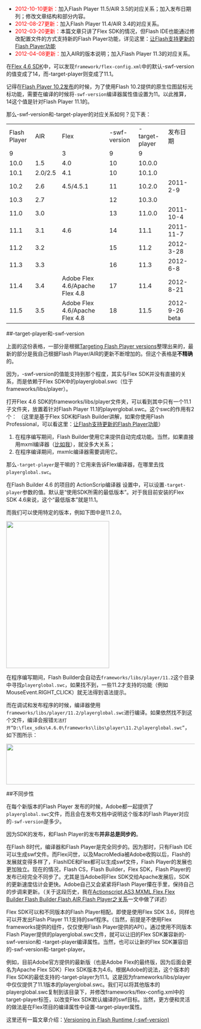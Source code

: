 * <span style="color:red">2012-10-10更新：</span>加入Flash Player 11.5/AIR 3.5的对应关系；加入发布日期列；修改文章结构和部分内容。
* <span style="color:red">2012-08-27更新：</span>加入Flash Player 11.4/AIR 3.4的对应关系。
* <span style="color:red">2012-03-20更新：</span>本篇文章只讲了Flex SDK的情况，但Flash IDE也能通过修改配置文件的方式支持新的Flash Player功能，详见这里：[让Flash支持更新的Flash Player功能](http://zengrong.net/post/1568.htm)
* <span style="color:red">2012-04-08更新：</span>加入AIR的版本说明；加入Flash Player 11.3的对应关系。

在[Flex 4.6 SDK](http://opensource.adobe.com/wiki/display/flexsdk/Download+Flex+4.6)中，可以发现`framework/flex-config.xml`中的默认-swf-version的值变成了14，而-target-player则变成了11.1。

记得在[Flash Player 10.2发布](http://zengrong.net/post/1244.htm)的时候，为了使用Flash 10.2提供的原生位图鼠标光标功能，需要在编译的时候将`-swf-version`编译器属性值设置为11。以此推算，14这个值是针对Flash Player 11.1的。

那么-swf-version和-target-player的对应关系如何？见下表：<!--more-->

<table>
<tr>
<td>Flash Player</td>
<td>AIR</td>
<td>Flex</td>
<td>-swf-version</td>
<td>-target-player</td>
<td>发布日期</td>
</tr>
<tr>
<td>9</td>
<td>&nbsp;</td>
<td>3</td>
<td>9</td>
<td>9</td>
<td></td>
</tr>
<tr>
<td>10.0</td>
<td>1.5</td>
<td> 4.0</td>
<td>10</td>
<td>10.0.0</td>
<td></td>
</tr>
<tr>
<td>10.1</td>
<td>2.0/2.5</td>
<td>4.1</td>
<td>10</td>
<td>10.1.0</td>
<td></td>
</tr>
<tr>
<td>10.2</td>
<td>2.6</td>
<td>4.5/4.5.1</td>
<td>11</td>
<td>10.2.0</td>
<td>2011-2-9</td>
</tr>
<tr>
<td>10.3</td>
<td>2.7</td>
<td></td>
<td>12</td>
<td>10.3.0</td>
<td></td>
</tr>
<tr>
<td>11.0</td>
<td>3.0</td>
<td></td>
<td>13</td>
<td>11.0.0</td>
<td>2011-10-4</td>
</tr>
<tr>
<td>11.1</td>
<td>3.1</td>
<td>4.6</td>
<td>14</td>
<td>11.1</td>
<td>2011-11-7</td>
</tr>
<tr>
<td>11.2</td>
<td>3.2</td>
<td></td>
<td>15</td>
<td>11.2</td>
<td>2012-3-28</td>
</tr>
<tr>
<td>11.3</td>
<td>3.3</td>
<td></td>
<td>16</td>
<td>11.3</td>
<td>2012-6-8</td>
</tr>
<tr>
<td>11.4</td>
<td>3.4</td>
<td>Adobe Flex 4.6/Apache Flex 4.8</td>
<td>17</td>
<td>11.4</td>
<td>2012-8-21</td>
</tr>
<tr>
<td>11.5</td>
<td>3.5</td>
<td>Adobe Flex 4.6/Apache Flex 4.8</td>
<td>18</td>
<td>11.5</td>
<td>2012-9-26 beta</td>
</tr>
</table>

##-target-player和-swf-version

上面的这份表格，一部分是根据[Targeting Flash Player versions](http://help.adobe.com/en_US/flex/using/WS2db454920e96a9e51e63e3d11c0bf69084-7ee0.html)整理出来的，最新的部分是我自己根据Flash Player/AIR的更新不断增加的。但这个表格是**不精确**的。

因为，-swf-version的值能支持到那个程度，其实与Flex SDK并没有直接的关系，而是依赖于Flex SDK中的playerglobal.swc（位于frameworks/libs/player）。

打开Flex 4.6 SDK的frameworks/libs/player文件夹，可以看到其中只有一个11.1子文件夹，放置着针对Flash Player 11.1的playerglobal.swc。这个swc的作用有2个：
（这里是基于Flex SDK和Flash Builder讲解，如果你使用Flash Professional，可以看这里：[让Flash支持更新的Flash Player功能](http://zengrong.net/post/1568.htm)）

1. 在程序编写期间，Flash Builder使用它来提供自动完成功能。当然，如果直接用mxml编译器（[比如我](http://zengrong.net/post/1307.htm)），就没多大关系；
2. 在程序编译期间，mxmlc编译器需要调用它。

那么`-target-player`是干嘛的？它用来告诉Flex编译器，在哪里去找`playerglobal.swc`。

在Flash Builder 4.6 的项目的 ActionScrip编译器 设置中，可以设置`-target-player`参数的值。默认是“使用SDK所需的最低版本”。对于我目前安装的Flex SDK 4.6来说，这个“最低版本”就是11.1。

而我们可以使用特定的版本，例如下图中是11.2.0。

<img src="/wp-content/uploads/2011/12/as_compiler_config.png" alt="" title="as_compiler_config" width="275" height="393" class="aligncenter size-full wp-image-1704" />

在程序编写期间，Flash Builder会自动去`frameworks/libs/player/11.2`这个目录中寻找`playerglobal.swc`，如果找不到，一些11.2才支持的功能（例如MouseEvent.RIGHT_CLICK）就无法得到语法提示。

而在调试和发布程序的时候，编译器使用`frameworks/libs/player/11.2/playerglobal.swc`进行编译。如果依然找不到这个文件，编译会报错`无法打开“D:\flex_sdks\4.6.0\frameworks\libs\player\11.2\playerglobal.swc”`，如下图所示：

<img src="/wp-content/uploads/2011/12/no_playerglobal.png" alt="" title="no_playerglobal" width="784" height="109" class="aligncenter size-full wp-image-1703" />

##不同步性

在每个新版本的Flash Player 发布的时候，Adobe都一起提供了`playerglobal.swc`文件，而且会在发布文档中说明这个版本的Flash Player对应的`-swf-version`是多少。

因为SDK的发布，和Flash Player的发布**并非总是同步的**。

在Flash 8时代，编译器和Flash Player是完全同步的。因为那时，只有Flash IDE可以生成swf文件。而Flex问世，以及MacroMedia被Adobe收购以后，Flash的发展就变得多样了，FlashIDE和Flex都可以生成swf文件，Flash Player的发展也更加独立。现在的情况，Flash CS，Flash Builder，Flex SDK，Flash Player的发布已经完全不同步了。尤其是当Adobe将Flex SDK交给Apache发展后，SDK的更新速度估计会更快。Adobe自己又会紧紧将Flash Player攥在手里，保持自己的步调来更新。（关于这段历史，我在[Actionscript,AS3,MXML,Flex,Flex Builder,Flash Builder,Flash,AIR,Flash Player之关系](http://zengrong.net/post/1295.htm)一文中做了详述）

Flex SDK可以和不同版本的Flash Player相配。即使是使用Flex SDK 3.6，同样也可以开发出Flash Player 11.1支持的swf程序。（当然，前提是不使用Flex frameworks提供的组件，仅仅使用Flash Player提供的API）。通过使用不同版本Flash Player提供的playerglobal.swc文件，就可以让旧的Flex SDK兼容新的-swf-version和 -target-player编译属性。当然，也可以让新的Flex SDK兼容旧的-swf-version和-target-player。

例如，目前Adobe官方提供的最新版（也是Adobe Flex的最终版，因为后面会更名为Apache Flex SDK）Flex SDK版本为4.6。根据Adobe的说法，这个版本的Flex SDK的最低支持的-target-player为11.1。这是因为frameworks/libs/player中仅仅提供了11.1版本的playerglobal.swc。我们可以将其他版本的playerglobal.swc复制到该目录下，并修改frameworks/flex-config.xml中的target-player标签，以改变Flex SDK默认编译的swf目标。当然，更方便和灵活的做法是在Flex项目的编译属性中设置-target-player属性。

这里还有一篇文章介绍：[Versioning in Flash Runtime (-swf-version)](http://blogs.adobe.com/airodynamics/2011/08/16/versioning-in-flash-runtime-swf-version/)
